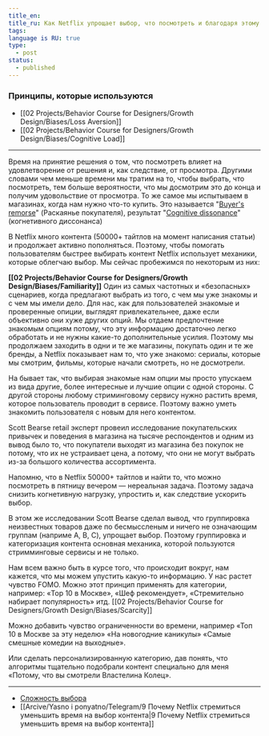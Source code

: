 ```yaml
---
title_en: 
title_ru: Как Netflix упрощает выбор, что посмотреть и благодаря этому растит время просмотра
tags: 
language is RU: true
type:
  - post
status:
  - published
---
```




### Принципы, которые используются 
- [[02 Projects/Behavior Course for Designers/Growth Design/Biases/Loss Aversion]]
- [[02 Projects/Behavior Course for Designers/Growth Design/Biases/Cognitive Load]]

---
Время на принятие решения о том, что посмотреть влияет на удовлетворение от решения и, как следствие, от просмотра. Другими словами чем меньше времени мы тратим на то, чтобы выбрать, что посмотреть, тем больше вероятности, что мы досмотрим это до конца и получим удовольствие от просмотра. 
То же самое мы испытываем в магазинах, когда нам нужно что-то купить. Это называется "[Buyer's remorse](https://en.wikipedia.org/wiki/Buyer%27s_remorse)" (Раскаянье покупателя), результат "[Cognitive dissonance](https://en.wikipedia.org/wiki/Cognitive_dissonance)" (когнетивного диссонанса) 

В Netflix много контента (50000+ тайтлов на момент написания статьи) и продолжает активно пополняться. Поэтому, чтобы помогать пользователям быстрее выбирать контент Netflix использует механики, которые облегчаю выбор. Мы сейчас пробежимся по некоторым из них:

**[[02 Projects/Behavior Course for Designers/Growth Design/Biases/Familiarity]]**
Один из самых частотных и «безопасных» сценариев, когда предлагают выбрать из того, с чем мы уже знакомы и с чем мы имели дело. Для нас, как для пользователей знакомые и проверенные опиции, выглядят привлекательнее, даже если объективно они хуже других опций. Мы отдаем предпочтение знакомым опциям потому, что эту информацию достаточно легко обработать и не нужны какие-то дополнительные усилия. Поэтому мы продолжаем заходить в одни и те же магазины, покупать один и те же бренды, а Netflix показывает нам то, что уже знакомо: сериалы, которые мы смотрим, фильмы, которые начали смотреть, но не досмотрели.

На бывает так, что выбирая знакомые нам опции мы просто упускаем из вида другие, более интересные и лучшие опции с одной стороны. С другой стороны любому стриминговому сервису нужно растить время, которое пользователь проводит в сервисе. Поэтому важно уметь знакомить пользователя с новым для него контентом. 

Scott Bearse retail эксперт провеил исследование покупательских привычек и поведения в магазина на тысяче респондентов и одним из вывод было то, что покупатели выходят из магазина без покупок не потому, что их не устраивает цена, а потому, что они не могут выбрать из-за большого количества ассортимента. 

Напомню, что в Netflix 50000+ тайтлов и найти то, что можно посмотреть в пятницу вечером — нереальная задача. Поэтому задача снизить когнетивную нагрузку, упростить и, как следствие ускорить выбор. 

В этом же исследовании Scott Bearse сделал вывод, что группировка неизвестных товаров даже по бесмыссленым и ничего не означающим группам (наприме A, B, C), упрощает выбор. Поэтому группировка и категоризация контента основная механика, которой пользуются стримминговые сервисы и не только. 

Нам всем важно быть в курсе того, что происходит вокруг, нам кажется, что мы можем упустить какую-то информацию. У нас растет чувство FOMO. Можно этот принцип применять для категории, например: «Top 10 в Москве», «Шеф рекомендует», «Стремительно набирает популярность» итд. [[02 Projects/Behavior Course for Designers/Growth Design/Biases/Scarcity]] 

Можно добавить чувство ограниченности во времени, например «Топ 10 в Москве за эту неделю» «На новогодние каникулы» «Самые смешные комедии на выходные».

Или сделать персонализированную категорию, дав понять, что алгоритмы тщательно подобрали контент специально для меня «Потому, что вы смотрели Властелина Колец».


---
- [Сложность выбора](https://squareup.com/us/en/the-bottom-line/reaching-customers/analysis-paralysis)
- [[Arcive/Yasno i ponyatno/Telegram/9 Почему Netflix стремиться уменьшить время на выбор контента|9 Почему Netflix стремиться уменьшить время на выбор контента]]
